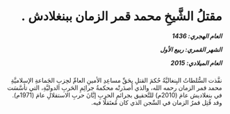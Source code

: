<h1 dir="rtl">مقتلُ الشَّيخِ محمد قمر الزمان ببنغلادش .</h1>

<h5 dir="rtl">العام الهجري:  1436

الشهر القمري: ربيع الأول

العام الميلادي: 2015</h5>

<p dir="rtl">نفَّذت السُّلطاتُ البِنغاليَّةُ حُكمَ القتلِ بحَقِّ مساعِدِ الأمينِ العامِّ لحِزبِ الجَماعةِ الإسلاميَّةِ محمد قمر الزمان رحمه الله، والذي أَصدَرتْه محكمةُ جرائِمِ الحَربِ الدوليَّةِ، التي تأسَّسَت في بنغلاديش عامَ (2010م) للتَّحقيق بجرائمِ الحربِ إبَّانَ حربِ الاستقلالِ عامَ (1971م). وقد قُتِل قمرُ الزمان في السِّجن الذي كان مُعتَقلًا فيه.</p></br>
